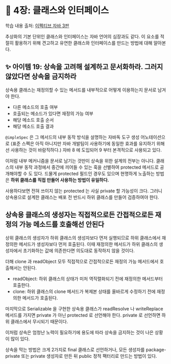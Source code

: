 # 💎 4장: 클래스와 인터페이스

학습 내용 출처: [이펙티브 자바 3판](http://ebook.insightbook.co.kr/book/66)

추상화의 기본 단위인 클래스와 인터페이스는 자바 언어의 심장과도 같다. 이 요소를 적절히 활용하기 위해 견고하고 유연한 클래스와 인터페이스를 만드는 방법에 대해 알아본다.

## ✨ 아이템 19: 상속을 고려해 설계하고 문서화하라. 그러지 않았다면 상속을 금지하라

상속용 클래스는 재정의할 수 있는 메서드를 내부적으로 어떻게 이용하는지 문서로 남겨야 한다.

- 다른 메소드의 호출 여부
- 호출되는 메소드가 있다면 재정의 가능 여부
- 해당 메소드 호출 순서
- 해당 메소드 호출 결과

`@impleSpec` 은 그 메서드의 내부 동작 방식을 설명하는 자바독 도구 생성 어노테이션으로 (표준 스펙은 아직 아니지만 자바 개발팀이 사용하기에 동일한 효과를 유지하기 위해선 사용하는 것이 바람직하다.) 자바 8 에 도입되어 9 부터 본격적으로 사용되고 있다.

이처럼 내부 메커니즘을 문서로 남기는 것만이 상속을 위한 설계의 전부는 아니다. 클래스의 내부 동작 과정에서 중간에 끼어들 수 있는 훅을 선별하여 protected 메서드로 공개해야할 수 도 있다. 드물게 protected 필드인 경우도 있으며 현명하게 노출하는 방법은 **하위 클래스를 직접 만들어 사용하는 방법이 유일하다.**

사용하다보면 전혀 쓰이지 않는 protected 는 사실 private 할 가능성이 크다. 그러니 상속용으로 설계한 클래스는 배포 전 반드시 하위 클래스를 만들어 검증하여야 한다.

## 상속용 클래스의 생성자는 직접적으로든 간접적으로든 재정의 가능 메소드를 호출해선 안된다

상위 클래스의 생성자가 하위 클래스의 생성자보다 먼저 실행되므로 하위 클래스에서 재정의한 메서드가 생성자보다 먼저 호출된다. 이때 재정의한 메서드가 하위 클래스의 생성자에서 초기화하는 값에 의존한다면 의도대로 동작하지 않을 것이다.

더해 clone 과 readObject 모두 직접적으로 간접적으로든 재정의 가능 메서드에서 호출해서는 안된다.

- readObject: 하위 클래스의 상태가 미처 역직렬화되기 전에 재정의한 메서드부터 호출한다.
- clone: 하위 클래스의 clone 메서드가 복제본 상태를 올바르게 수정하기 전에 재정의한 메서드가 호출된다.

마지막으로 Serializable 을 구현한 상속용 클래스가 readResolve 나 writeReplace 메서드를 가지면 private 가 아닌 protected 로 선언해야 한다. private 로 선언하면 하위 클래스에서 무시되기 때문이다.

이처럼 상속은 엄청난 노력이 필요하기에 용도에 따라 상속을 금지하는 것이 나은 상황이 많이 있다.

상속을 막는 방법은 크게 2가지로 final 클래스로 선언하거나, 모든 생성자를 package-private 또는 private 생성자로 만든 뒤 public 정적 팩터리로 만드는 방법이 있다.
